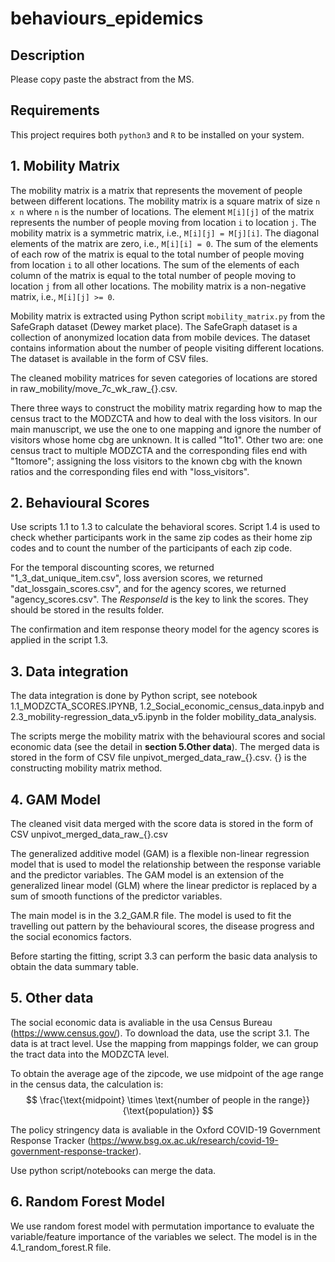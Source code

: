 # behaviours_epidemics

## Description
Please copy paste the abstract from the MS.

## Requirements
This project requires both `python3` and `R` to be installed on your system.

## 1. Mobility Matrix   
The mobility matrix is a matrix that represents the movement of people between different locations. The mobility matrix is a square matrix of size `n x n` where `n` is the number of locations. The element `M[i][j]` of the matrix represents the number of people moving from location `i` to location `j`. The mobility matrix is a symmetric matrix, i.e., `M[i][j] = M[j][i]`. The diagonal elements of the matrix are zero, i.e., `M[i][i] = 0`. The sum of the elements of each row of the matrix is equal to the total number of people moving from location `i` to all other locations. The sum of the elements of each column of the matrix is equal to the total number of people moving to location `j` from all other locations. The mobility matrix is a non-negative matrix, i.e., `M[i][j] >= 0`.

Mobility matrix is extracted using Python script `mobility_matrix.py` from the SafeGraph dataset (Dewey market place). The SafeGraph dataset is a collection of anonymized location data from mobile devices. The dataset contains information about the number of people visiting different locations. The dataset is available in the form of CSV files.

The cleaned mobility matrices for seven categories of locations are stored in raw_mobility/move_7c_wk_raw_{}.csv. 

There three ways to construct the mobility matrix regarding how to map the census tract to the MODZCTA and how to deal with the loss visitors. In our main manuscript, we use the one to one mapping and ignore the number of visitors whose home cbg are unknown. It is called "1to1". Other two are: one census tract to multiple MODZCTA and the corresponding files end with "1tomore"; assigning the loss visitors to the known cbg with the known ratios and the corresponding files end with "loss_visitors".  


## 2. Behavioural Scores
Use scripts 1.1 to 1.3 to calculate the behavioral scores. Script 1.4 is used to check whether participants work in the same zip codes as their home zip codes and to count the number of the participants of each zip code.

For the temporal discounting scores, we returned "1_3_dat_unique_item.csv", loss aversion scores, we returned "dat_lossgain_scores.csv", and for the agency scores, we returned "agency_scores.csv". The *ResponseId* is the key to link the scores. They should be stored in the results folder.

The confirmation and item response theory model for the agency scores is applied in the script 1.3. 

## 3. Data integration
The data integration is done by Python script, see notebook 1.1_MODZCTA_SCORES.IPYNB, 1.2_Social_economic_census_data.inpyb and 2.3_mobility-regression_data_v5.ipynb in the folder mobility_data_analysis. 

The scripts merge the mobility matrix with the behavioural scores and social economic data (see the detail in **section 5.Other data**). The merged data is stored in the form of CSV file unpivot_merged_data_raw_{}.csv. {} is the constructing mobility matrix method.


## 4. GAM Model

The cleaned visit data merged with the score data is stored in the form of CSV unpivot_merged_data_raw_{}.csv 

The generalized additive model (GAM) is a flexible non-linear regression model that is used to model the relationship between the response variable and the predictor variables. The GAM model is an extension of the generalized linear model (GLM) where the linear predictor is replaced by a sum of smooth functions of the predictor variables. 

The main model is in the 3.2_GAM.R file. The model is used to fit the travelling out pattern by the behavioural scores, the disease progress and the social economics factors.

Before starting the fitting, script 3.3 can perform the basic data analysis to obtain the data summary table.


## 5. Other data
The social economic data is avaliable in the usa Census Bureau (https://www.census.gov/). To download the data, use the script 3.1. The data is at tract level. 
Use the mapping from mappings folder, we can group the tract data into the MODZCTA level. 

To obtain the average age of the zipcode, we use midpoint of the age range in the census data, the calculation is:
$$
\frac{\text{midpoint} \times \text{number of people in the range}}{\text{population}}
$$

The policy stringency data is avaliable in the Oxford COVID-19 Government Response Tracker (https://www.bsg.ox.ac.uk/research/covid-19-government-response-tracker).

Use python script/notebooks can merge the data.

## 6. Random Forest Model
We use random forest model with permutation importance to evaluate the variable/feature importance of the variables we select. The model is in the 4.1_random_forest.R file.

 